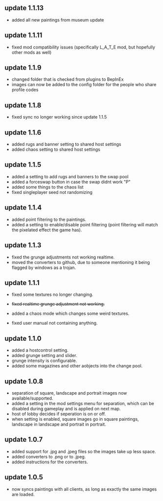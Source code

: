 ## update 1.1.13
- added all new paintings from museum update

## update 1.1.11
- fixed mod compatibility issues (specifically L_A_T_E mod, but hopefully other mods as well)

## update 1.1.9
- changed folder that is checked from plugins to BepInEx
- images can now be added to the config folder for the people who share profile codes


## update 1.1.8
- fixed sync no longer working since update 1.1.5


## update 1.1.6 
- added rugs and banner setting to shared host settings
- added chaos setting to shared host settings


## update 1.1.5 
- added a setting to add rugs and banners to the swap pool
- added a forceswap button in case the swap didnt work "P"
- added some things to the chaos list
- fixed singleplayer seed not randomizing


## update 1.1.4 
- added point filtering to the paintings.
- added a setting to enable/disable point filtering	(point filtering will match the pixelated effect the game has).


## update 1.1.3 
- fixed the grunge adjustments not working realtime. <br>
- moved the converters to github, due to someone mentioning it being flagged by windows as a trojan.


## update 1.1.1 
- fixed some textures no longer changing.

- <del>	fixed realtime grunge adjustment not working.	</del>

- added a chaos mode which changes some weird textures.
- fixed user manual not containing anything.


## update 1.1.0 
- added a hostcontrol setting.
- added grunge setting and slider.
- grunge intensity is configurable.
- added some magazines and other aobjects into the change pool.


## update 1.0.8 
- separation of square, landscape and portrait images now available/supported.
- added a setting in the mod settings menu for separation, which can be disabled during gameplay and is applied on next map.
- host of lobby decides if seperation is on or off.
- when setting is enabled, square images go in square paintings, landscape in landscape and portrait in portrait.


## update 1.0.7 
- added support for .jpg and .jpeg files so the images take up less space.
- added converters to .png or to .jpeg.
- added instructions for the converters.


## update 1.0.5 
- now syncs paintings with all clients, as long as exactly the same images are loaded.

